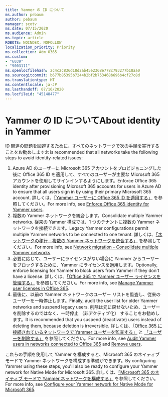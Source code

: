 ```yaml
---
title: Yammer の ID について
ms.author: pebaum
author: pebaum
manager: scotv
ms.date: 07/15/2020
ms.audience: Admin
ms.topic: article
ROBOTS: NOINDEX, NOFOLLOW
localization_priority: Priority
ms.collection: Adm_O365
ms.custom:
- "6039"
- "9003111"
ms.openlocfilehash: 2c4c2c836d18d2ab45e2368e778c793277b18aa0
ms.sourcegitcommit: b677b85395b7244b2bf2b753468b696b4cf27c8d
ms.translationtype: HT
ms.contentlocale: ja-JP
ms.lasthandoff: 07/16/2020
ms.locfileid: "45148477"
---
```

# <a name="about-identity-in-yammer"></a><span data-ttu-id="2a32a-102">Yammer の ID について</span><span class="sxs-lookup"><span data-stu-id="2a32a-102">About identity in Yammer</span></span>

<span data-ttu-id="2a32a-103">ID 関連の問題を回避するために、すべてのネットワークで次の手順を実行することをお勧めします:</span><span class="sxs-lookup"><span data-stu-id="2a32a-103">It is recommended that all networks take the following steps to avoid identity-related issues:</span></span>

1. <span data-ttu-id="2a32a-104">Azure AD のユーザーに Microsoft 365 アカウントをプロビジョニングした後に Office 365 ID を適用して、すべてのユーザーが主要な Microsoft 365 アカウントを使用してサインインするようにします。</span><span class="sxs-lookup"><span data-stu-id="2a32a-104">Enforce Office 365 identity after provisioning Microsoft 365 accounts for users in Azure AD to ensure that all users sign in by using their primary Microsoft 365 account.</span></span> <span data-ttu-id="2a32a-105">詳しくは、[「Yammer ユーザーに Office 365 ID を適用する」](https://docs.microsoft.com/yammer/configure-your-yammer-network/enforce-office-365-identity) を参照してください。</span><span class="sxs-lookup"><span data-stu-id="2a32a-105">For more info, see [Enforce Office 365 identity for Yammer users](https://docs.microsoft.com/yammer/configure-your-yammer-network/enforce-office-365-identity).</span></span>
2. <span data-ttu-id="2a32a-106">複数の Yammer ネットワークを統合します。</span><span class="sxs-lookup"><span data-stu-id="2a32a-106">Consolidate multiple Yammer networks.</span></span> <span data-ttu-id="2a32a-107">従来の Yammer 構成では、1 つのテナントに複数の Yammer ネットワークを接続できます。</span><span class="sxs-lookup"><span data-stu-id="2a32a-107">Legacy Yammer configurations permit multiple Yammer networks to be connected to one tenant.</span></span> <span data-ttu-id="2a32a-108">詳しくは、[「ネットワークの移行 - 複数の Yammer ネットワークを統合する」](https://docs.microsoft.com/yammer/configure-your-yammer-network/consolidate-multiple-yammer-networks) を参照してください。</span><span class="sxs-lookup"><span data-stu-id="2a32a-108">For more info, see [Network migration - Consolidate multiple Yammer networks](https://docs.microsoft.com/yammer/configure-your-yammer-network/consolidate-multiple-yammer-networks).</span></span>
3. <span data-ttu-id="2a32a-109">必要に応じて、ユーザーにライセンスがない場合に Yammer からユーザーをブロックするために、Yammer にライセンスを適用します。</span><span class="sxs-lookup"><span data-stu-id="2a32a-109">Optionally, enforce licensing for Yammer to block users from Yammer if they don't have a license.</span></span> <span data-ttu-id="2a32a-110">詳しくは、[「Office 365 で Yammer ユーザー ライセンスを管理する」](https://docs.microsoft.com/yammer/manage-yammer-users/manage-yammer-licenses-in-office-365) を参照してください。</span><span class="sxs-lookup"><span data-stu-id="2a32a-110">For more info, see [Manage Yammer user licenses in Office 365](https://docs.microsoft.com/yammer/manage-yammer-users/manage-yammer-licenses-in-office-365).</span></span>
4. <span data-ttu-id="2a32a-111">最後に、以前の Yammer ネットワークのユーザー リストを監査し、従来のユーザーを一時停止します。</span><span class="sxs-lookup"><span data-stu-id="2a32a-111">Finally, audit the user list for older Yammer networks and suspend legacy users.</span></span> <span data-ttu-id="2a32a-112">削除は元に戻せないため、ユーザーを削除するのではなく、一時停止 （非アクティブ化） することをお勧めします。</span><span class="sxs-lookup"><span data-stu-id="2a32a-112">It is recommended that you suspend (deactivate) users instead of deleting them, because deletion is irreversible.</span></span> <span data-ttu-id="2a32a-113">詳しくは、[「Office 365 に接続されているネットワークで Yammer ユーザーを監査する」](https://docs.microsoft.com/yammer/manage-yammer-users/audit-users-connected-to-office-365) と [「ユーザーを削除する」](https://docs.microsoft.com/yammer/manage-yammer-users/add-block-or-remove-users#remove-users) を参照してください。</span><span class="sxs-lookup"><span data-stu-id="2a32a-113">For more info, see [Audit Yammer users in networks connected to Office 365](https://docs.microsoft.com/yammer/manage-yammer-users/audit-users-connected-to-office-365) and [Remove users](https://docs.microsoft.com/yammer/manage-yammer-users/add-block-or-remove-users#remove-users).</span></span>

<span data-ttu-id="2a32a-114">これらの手順を使用して Yammer を構成すると、Microsoft 365 のネイティブ モードで Yammer ネットワークを構成する準備ができます。</span><span class="sxs-lookup"><span data-stu-id="2a32a-114">By configuring Yammer using these steps, you'll also be ready to configure your Yammer network for Native Mode for Microsoft 365.</span></span> <span data-ttu-id="2a32a-115">詳しくは、[「Microsoft 365 のネイティブ モードで Yammer ネットワークを構成する」](https://docs.microsoft.com/yammer/configure-your-yammer-network/native-mode) を参照してください。</span><span class="sxs-lookup"><span data-stu-id="2a32a-115">For more info, see [Configure your Yammer network for Native Mode for Microsoft 365](https://docs.microsoft.com/yammer/configure-your-yammer-network/native-mode).</span></span>
